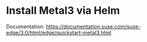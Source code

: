 # Install Metal3 via Helm

Documentation:
https://documentation.suse.com/suse-edge/3.0/html/edge/quickstart-metal3.html
